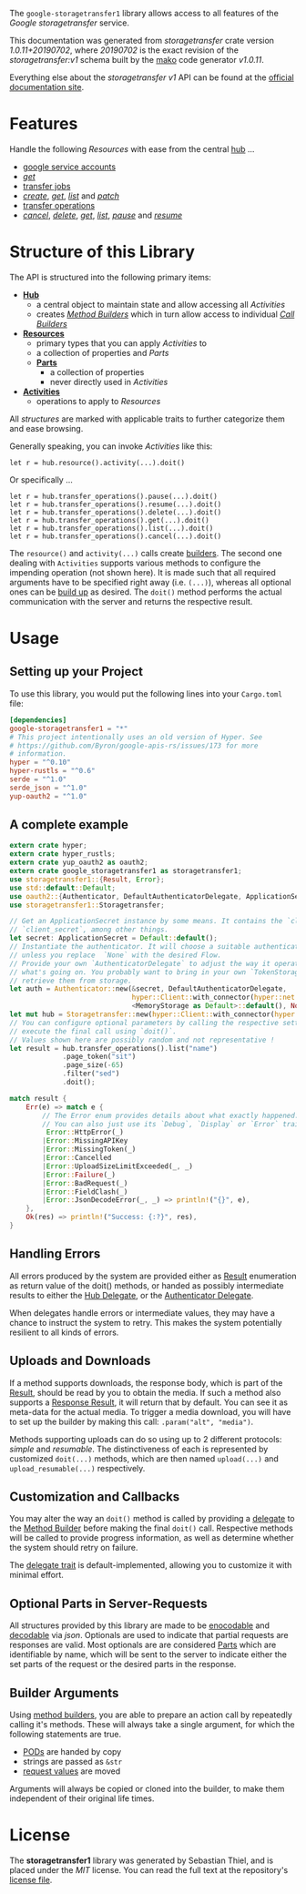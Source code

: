 <!---
DO NOT EDIT !
This file was generated automatically from 'src/mako/api/README.md.mako'
DO NOT EDIT !
-->
The `google-storagetransfer1` library allows access to all features of the *Google storagetransfer* service.

This documentation was generated from *storagetransfer* crate version *1.0.11+20190702*, where *20190702* is the exact revision of the *storagetransfer:v1* schema built by the [mako](http://www.makotemplates.org/) code generator *v1.0.11*.

Everything else about the *storagetransfer* *v1* API can be found at the
[official documentation site](https://cloud.google.com/storage-transfer/docs).
# Features

Handle the following *Resources* with ease from the central [hub](https://docs.rs/google-storagetransfer1/1.0.11+20190702/google_storagetransfer1/struct.Storagetransfer.html) ... 

* [google service accounts](https://docs.rs/google-storagetransfer1/1.0.11+20190702/google_storagetransfer1/struct.GoogleServiceAccount.html)
 * [*get*](https://docs.rs/google-storagetransfer1/1.0.11+20190702/google_storagetransfer1/struct.GoogleServiceAccountGetCall.html)
* [transfer jobs](https://docs.rs/google-storagetransfer1/1.0.11+20190702/google_storagetransfer1/struct.TransferJob.html)
 * [*create*](https://docs.rs/google-storagetransfer1/1.0.11+20190702/google_storagetransfer1/struct.TransferJobCreateCall.html), [*get*](https://docs.rs/google-storagetransfer1/1.0.11+20190702/google_storagetransfer1/struct.TransferJobGetCall.html), [*list*](https://docs.rs/google-storagetransfer1/1.0.11+20190702/google_storagetransfer1/struct.TransferJobListCall.html) and [*patch*](https://docs.rs/google-storagetransfer1/1.0.11+20190702/google_storagetransfer1/struct.TransferJobPatchCall.html)
* [transfer operations](https://docs.rs/google-storagetransfer1/1.0.11+20190702/google_storagetransfer1/struct.TransferOperation.html)
 * [*cancel*](https://docs.rs/google-storagetransfer1/1.0.11+20190702/google_storagetransfer1/struct.TransferOperationCancelCall.html), [*delete*](https://docs.rs/google-storagetransfer1/1.0.11+20190702/google_storagetransfer1/struct.TransferOperationDeleteCall.html), [*get*](https://docs.rs/google-storagetransfer1/1.0.11+20190702/google_storagetransfer1/struct.TransferOperationGetCall.html), [*list*](https://docs.rs/google-storagetransfer1/1.0.11+20190702/google_storagetransfer1/struct.TransferOperationListCall.html), [*pause*](https://docs.rs/google-storagetransfer1/1.0.11+20190702/google_storagetransfer1/struct.TransferOperationPauseCall.html) and [*resume*](https://docs.rs/google-storagetransfer1/1.0.11+20190702/google_storagetransfer1/struct.TransferOperationResumeCall.html)




# Structure of this Library

The API is structured into the following primary items:

* **[Hub](https://docs.rs/google-storagetransfer1/1.0.11+20190702/google_storagetransfer1/struct.Storagetransfer.html)**
    * a central object to maintain state and allow accessing all *Activities*
    * creates [*Method Builders*](https://docs.rs/google-storagetransfer1/1.0.11+20190702/google_storagetransfer1/trait.MethodsBuilder.html) which in turn
      allow access to individual [*Call Builders*](https://docs.rs/google-storagetransfer1/1.0.11+20190702/google_storagetransfer1/trait.CallBuilder.html)
* **[Resources](https://docs.rs/google-storagetransfer1/1.0.11+20190702/google_storagetransfer1/trait.Resource.html)**
    * primary types that you can apply *Activities* to
    * a collection of properties and *Parts*
    * **[Parts](https://docs.rs/google-storagetransfer1/1.0.11+20190702/google_storagetransfer1/trait.Part.html)**
        * a collection of properties
        * never directly used in *Activities*
* **[Activities](https://docs.rs/google-storagetransfer1/1.0.11+20190702/google_storagetransfer1/trait.CallBuilder.html)**
    * operations to apply to *Resources*

All *structures* are marked with applicable traits to further categorize them and ease browsing.

Generally speaking, you can invoke *Activities* like this:

```Rust,ignore
let r = hub.resource().activity(...).doit()
```

Or specifically ...

```ignore
let r = hub.transfer_operations().pause(...).doit()
let r = hub.transfer_operations().resume(...).doit()
let r = hub.transfer_operations().delete(...).doit()
let r = hub.transfer_operations().get(...).doit()
let r = hub.transfer_operations().list(...).doit()
let r = hub.transfer_operations().cancel(...).doit()
```

The `resource()` and `activity(...)` calls create [builders][builder-pattern]. The second one dealing with `Activities` 
supports various methods to configure the impending operation (not shown here). It is made such that all required arguments have to be 
specified right away (i.e. `(...)`), whereas all optional ones can be [build up][builder-pattern] as desired.
The `doit()` method performs the actual communication with the server and returns the respective result.

# Usage

## Setting up your Project

To use this library, you would put the following lines into your `Cargo.toml` file:

```toml
[dependencies]
google-storagetransfer1 = "*"
# This project intentionally uses an old version of Hyper. See
# https://github.com/Byron/google-apis-rs/issues/173 for more
# information.
hyper = "^0.10"
hyper-rustls = "^0.6"
serde = "^1.0"
serde_json = "^1.0"
yup-oauth2 = "^1.0"
```

## A complete example

```Rust
extern crate hyper;
extern crate hyper_rustls;
extern crate yup_oauth2 as oauth2;
extern crate google_storagetransfer1 as storagetransfer1;
use storagetransfer1::{Result, Error};
use std::default::Default;
use oauth2::{Authenticator, DefaultAuthenticatorDelegate, ApplicationSecret, MemoryStorage};
use storagetransfer1::Storagetransfer;

// Get an ApplicationSecret instance by some means. It contains the `client_id` and 
// `client_secret`, among other things.
let secret: ApplicationSecret = Default::default();
// Instantiate the authenticator. It will choose a suitable authentication flow for you, 
// unless you replace  `None` with the desired Flow.
// Provide your own `AuthenticatorDelegate` to adjust the way it operates and get feedback about 
// what's going on. You probably want to bring in your own `TokenStorage` to persist tokens and
// retrieve them from storage.
let auth = Authenticator::new(&secret, DefaultAuthenticatorDelegate,
                              hyper::Client::with_connector(hyper::net::HttpsConnector::new(hyper_rustls::TlsClient::new())),
                              <MemoryStorage as Default>::default(), None);
let mut hub = Storagetransfer::new(hyper::Client::with_connector(hyper::net::HttpsConnector::new(hyper_rustls::TlsClient::new())), auth);
// You can configure optional parameters by calling the respective setters at will, and
// execute the final call using `doit()`.
// Values shown here are possibly random and not representative !
let result = hub.transfer_operations().list("name")
             .page_token("sit")
             .page_size(-65)
             .filter("sed")
             .doit();

match result {
    Err(e) => match e {
        // The Error enum provides details about what exactly happened.
        // You can also just use its `Debug`, `Display` or `Error` traits
         Error::HttpError(_)
        |Error::MissingAPIKey
        |Error::MissingToken(_)
        |Error::Cancelled
        |Error::UploadSizeLimitExceeded(_, _)
        |Error::Failure(_)
        |Error::BadRequest(_)
        |Error::FieldClash(_)
        |Error::JsonDecodeError(_, _) => println!("{}", e),
    },
    Ok(res) => println!("Success: {:?}", res),
}

```
## Handling Errors

All errors produced by the system are provided either as [Result](https://docs.rs/google-storagetransfer1/1.0.11+20190702/google_storagetransfer1/enum.Result.html) enumeration as return value of 
the doit() methods, or handed as possibly intermediate results to either the 
[Hub Delegate](https://docs.rs/google-storagetransfer1/1.0.11+20190702/google_storagetransfer1/trait.Delegate.html), or the [Authenticator Delegate](https://docs.rs/yup-oauth2/*/yup_oauth2/trait.AuthenticatorDelegate.html).

When delegates handle errors or intermediate values, they may have a chance to instruct the system to retry. This 
makes the system potentially resilient to all kinds of errors.

## Uploads and Downloads
If a method supports downloads, the response body, which is part of the [Result](https://docs.rs/google-storagetransfer1/1.0.11+20190702/google_storagetransfer1/enum.Result.html), should be
read by you to obtain the media.
If such a method also supports a [Response Result](https://docs.rs/google-storagetransfer1/1.0.11+20190702/google_storagetransfer1/trait.ResponseResult.html), it will return that by default.
You can see it as meta-data for the actual media. To trigger a media download, you will have to set up the builder by making
this call: `.param("alt", "media")`.

Methods supporting uploads can do so using up to 2 different protocols: 
*simple* and *resumable*. The distinctiveness of each is represented by customized 
`doit(...)` methods, which are then named `upload(...)` and `upload_resumable(...)` respectively.

## Customization and Callbacks

You may alter the way an `doit()` method is called by providing a [delegate](https://docs.rs/google-storagetransfer1/1.0.11+20190702/google_storagetransfer1/trait.Delegate.html) to the 
[Method Builder](https://docs.rs/google-storagetransfer1/1.0.11+20190702/google_storagetransfer1/trait.CallBuilder.html) before making the final `doit()` call. 
Respective methods will be called to provide progress information, as well as determine whether the system should 
retry on failure.

The [delegate trait](https://docs.rs/google-storagetransfer1/1.0.11+20190702/google_storagetransfer1/trait.Delegate.html) is default-implemented, allowing you to customize it with minimal effort.

## Optional Parts in Server-Requests

All structures provided by this library are made to be [enocodable](https://docs.rs/google-storagetransfer1/1.0.11+20190702/google_storagetransfer1/trait.RequestValue.html) and 
[decodable](https://docs.rs/google-storagetransfer1/1.0.11+20190702/google_storagetransfer1/trait.ResponseResult.html) via *json*. Optionals are used to indicate that partial requests are responses 
are valid.
Most optionals are are considered [Parts](https://docs.rs/google-storagetransfer1/1.0.11+20190702/google_storagetransfer1/trait.Part.html) which are identifiable by name, which will be sent to 
the server to indicate either the set parts of the request or the desired parts in the response.

## Builder Arguments

Using [method builders](https://docs.rs/google-storagetransfer1/1.0.11+20190702/google_storagetransfer1/trait.CallBuilder.html), you are able to prepare an action call by repeatedly calling it's methods.
These will always take a single argument, for which the following statements are true.

* [PODs][wiki-pod] are handed by copy
* strings are passed as `&str`
* [request values](https://docs.rs/google-storagetransfer1/1.0.11+20190702/google_storagetransfer1/trait.RequestValue.html) are moved

Arguments will always be copied or cloned into the builder, to make them independent of their original life times.

[wiki-pod]: http://en.wikipedia.org/wiki/Plain_old_data_structure
[builder-pattern]: http://en.wikipedia.org/wiki/Builder_pattern
[google-go-api]: https://github.com/google/google-api-go-client

# License
The **storagetransfer1** library was generated by Sebastian Thiel, and is placed 
under the *MIT* license.
You can read the full text at the repository's [license file][repo-license].

[repo-license]: https://github.com/Byron/google-apis-rsblob/master/LICENSE.md
